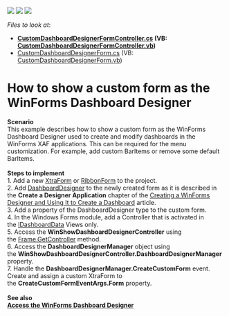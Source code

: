 <!-- default badges list -->
![](https://img.shields.io/endpoint?url=https://codecentral.devexpress.com/api/v1/VersionRange/128593320/16.2.5%2B)
[![](https://img.shields.io/badge/Open_in_DevExpress_Support_Center-FF7200?style=flat-square&logo=DevExpress&logoColor=white)](https://supportcenter.devexpress.com/ticket/details/t473819/xaf-how-to-show-a-custom-form-as-a-winforms-dashboard-designer)
[![](https://img.shields.io/badge/📖_How_to_use_DevExpress_Examples-e9f6fc?style=flat-square)](https://docs.devexpress.com/GeneralInformation/403183)
<!-- default badges end -->
<!-- default file list -->
*Files to look at*:

* **[CustomDashboardDesignerFormController.cs](./CS/CustomDashboardDesignerForm.Module.Win/Controllers/CustomDashboardDesignerFormController.cs) (VB: [CustomDashboardDesignerFormController.vb](./VB/CustomDashboardDesignerForm.Module.Win/Controllers/CustomDashboardDesignerFormController.vb))**
* [CustomDashboardDesignerForm.cs](./CS/CustomDashboardDesignerForm.Module.Win/CustomDashboardDesignerForm.cs) (VB: [CustomDashboardDesignerForm.vb](./VB/CustomDashboardDesignerForm.Module.Win/CustomDashboardDesignerForm.vb))
<!-- default file list end -->
# How to show a custom form as the WinForms Dashboard Designer


<p><strong>Scenario</strong><br>This example describes how to show a custom form as the WinForms Dashboard Designer used to create and modify dashboards in the WinForms XAF applications. This can be required for the menu customization. For example, add custom BarItems or remove some default BarItems.<br><br><strong>Steps to implement<br></strong>1. Add a new <a href="https://documentation.devexpress.com/#WindowsForms/clsDevExpressXtraEditorsXtraFormtopic">XtraForm</a> or <a href="https://documentation.devexpress.com/#WindowsForms/clsDevExpressXtraBarsRibbonRibbonFormtopic">RibbonForm</a> to the project.<br>2. Add <a href="https://documentation.devexpress.com/#Dashboard/clsDevExpressDashboardWinDashboardDesignertopic">DashboardDesigner</a> to the newly created form as it is described in the <strong>Create a Designer Application</strong> chapter of the <a href="https://documentation.devexpress.com/#Dashboard/CustomDocument12137">Creating a WinForms Designer and Using It to Create a Dashboard</a> article.<br>3. Add a property of the DashboardDesigner type to the custom form.<br>4. In the Windows Forms module, add a Controller that is activated in the <a href="https://documentation.devexpress.com/#eXpressAppFramework/clsDevExpressPersistentBaseIDashboardDatatopic">IDashboardData</a> Views only.<br>5. Access the <strong>WinShowDashboardDesignerController</strong> using the <a href="https://documentation.devexpress.com/#eXpressAppFramework/DevExpressExpressAppFrame_GetController%7eControllerType%7etopic">Frame.GetController<ControllerType></a> method.<br>6. Access the <strong>DashboardDesignerManager</strong> object using the <strong>WinShowDashboardDesignerController.DashboardDesignerManager</strong> property.<br>7. Handle the <strong>DashboardDesignerManager.CreateCustomForm</strong> event. Create and assign a custom XtraForm to the <strong>CreateCustomFormEventArgs.Form</strong> property.<br><br><strong>See also<br></strong><strong><a href="https://documentation.devexpress.com/#eXpressAppFramework/CustomDocument117716">Access the WinForms Dashboard Designer</a></strong></p>

<br/>


